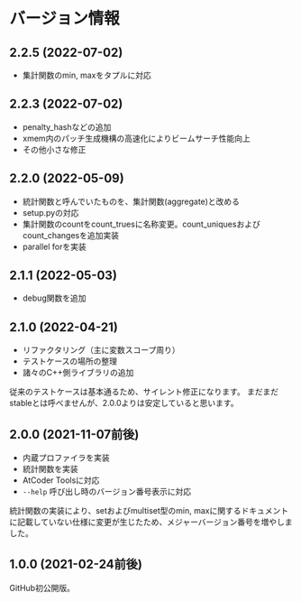 バージョン情報
==============

2.2.5 (2022-07-02)
----------------------

* 集計関数のmin, maxをタプルに対応

2.2.3 (2022-07-02)
----------------------

* penalty_hashなどの追加
* xmem内のパッチ生成機構の高速化によりビームサーチ性能向上
* その他小さな修正

2.2.0 (2022-05-09)
----------------------

* 統計関数と呼んでいたものを、集計関数(aggregate)と改める
* setup.pyの対応
* 集計関数のcountをcount_truesに名称変更。count_uniquesおよびcount_changesを追加実装
* parallel forを実装

2.1.1 (2022-05-03)
----------------------

* debug関数を追加

2.1.0 (2022-04-21)
----------------------

* リファクタリング（主に変数スコープ周り）
* テストケースの場所の整理
* 諸々のC++側ライブラリの追加

従来のテストケースは基本通るため、サイレント修正になります。 
まだまだstableとは呼べませんが、2.0.0よりは安定していると思います。

2.0.0 (2021-11-07前後)
----------------------

* 内蔵プロファイラを実装
* 統計関数を実装
* AtCoder Toolsに対応
* `--help` 呼び出し時のバージョン番号表示に対応

統計関数の実装により、setおよびmultiset型のmin, maxに関するドキュメントに記載していない仕様に変更が生じたため、メジャーバージョン番号を増やしました。

1.0.0 (2021-02-24前後)
----------------------

GitHub初公開版。
